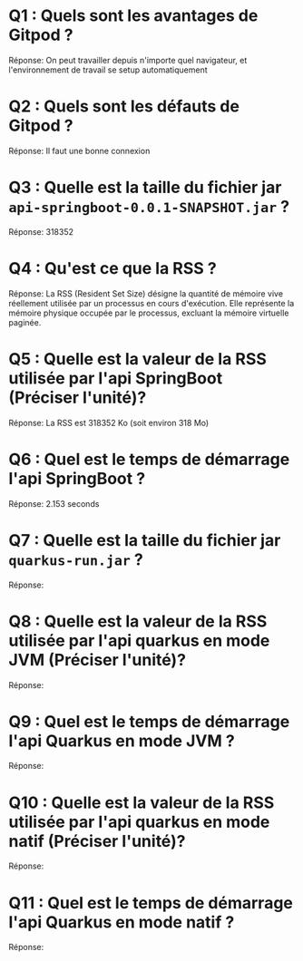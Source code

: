 # Q1 : Quels sont  les avantages de Gitpod ?
Réponse: On peut travailler depuis n'importe quel navigateur, et l'environnement de travail se setup automatiquement

# Q2 : Quels sont les défauts de Gitpod ?
Réponse: Il faut une bonne connexion

# Q3 : Quelle est la taille du fichier jar `api-springboot-0.0.1-SNAPSHOT.jar` ?
Réponse: 318352

# Q4 : Qu'est ce que  la RSS ?
Réponse: La RSS (Resident Set Size) désigne la quantité de mémoire vive réellement utilisée par un processus en cours d'exécution. Elle représente la mémoire physique occupée par le processus, excluant la mémoire virtuelle paginée.

# Q5 : Quelle est la valeur de la RSS utilisée par l'api SpringBoot (Préciser l'unité)?
Réponse: La RSS est 318352 Ko (soit environ 318 Mo)

# Q6 : Quel est le temps de démarrage l'api SpringBoot ?
Réponse: 2.153 seconds

# Q7 : Quelle est la taille du fichier jar `quarkus-run.jar` ?
Réponse:

# Q8 : Quelle est la valeur de la RSS utilisée par l'api quarkus en mode JVM (Préciser l'unité)?
Réponse:

# Q9 : Quel est le temps de démarrage l'api Quarkus en mode JVM ?
Réponse:

# Q10 : Quelle est la valeur de la RSS utilisée par l'api quarkus en mode natif (Préciser l'unité)?
Réponse:

# Q11 : Quel est le temps de démarrage l'api Quarkus en mode natif ?
Réponse: